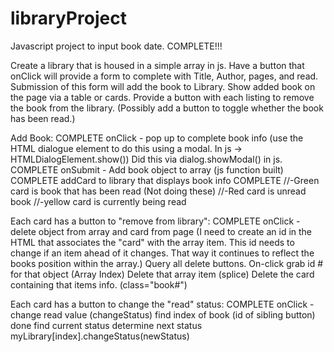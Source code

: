 # libraryProject
Javascript project to input book date. COMPLETE!!!

Create a library that is housed in a simple array in js.
Have a button that onClick will provide a form to complete with Title, Author, pages, and read.
Submission of this form will add the book to Library.
Show added book on the page via a table or cards.
Provide a button with each listing to remove the book from the library.
(Possibly add a button to toggle whether the book has been read.)

Add Book: COMPLETE
onClick - pop up to complete book info (use the HTML dialogue element to do this using a modal. In js -> HTMLDialogElement.show())
    Did this via dialog.showModal() in js. COMPLETE
onSubmit - Add book object to array (js function built) COMPLETE
addCard to library that displays book info COMPLETE
//-Green card is book that has been read (Not doing these)
//-Red card is unread book
//-yellow card is currently being read

Each card has a button to "remove from library": COMPLETE
onClick - delete object from array and card from page
(I need to create an id in the HTML that associates the "card" with the array item. This id needs to change if an item ahead of it changes. That way it continues to reflect the books position within the array.)
Query all delete buttons.
On-click grab id # for that object (Array Index)
Delete that array item (splice)
Delete the card containing that items info. (class="book#")

Each card has a button to change the "read" status: COMPLETE
onClick - change read value (changeStatus)
find index of book (id of sibling button) done
find current status 
determine next status
myLibrary[index].changeStatus(newStatus)